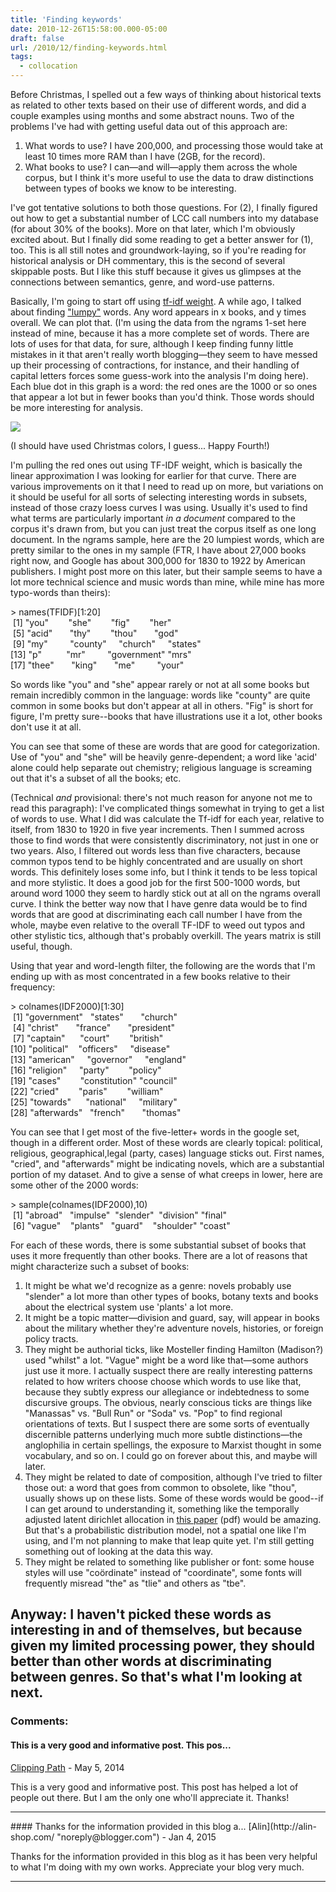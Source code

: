 ```yaml
---
title: 'Finding keywords'
date: 2010-12-26T15:58:00.000-05:00
draft: false
url: /2010/12/finding-keywords.html
tags:
  - collocation
---
```


Before Christmas, I spelled out a few ways of thinking about historical texts as related to other texts based on their use of different words, and did a couple examples using months and some abstract nouns. Two of the problems I've had with getting useful data out of this approach are:

1.  What words to use? I have 200,000, and processing those would take at least 10 times more RAM than I have (2GB, for the record).
2.  What books to use? I can—and will—apply them across the whole corpus, but I think it's more useful to use the data to draw distinctions between types of books we know to be interesting.

I've got tentative solutions to both those questions. For (2), I finally figured out how to get a substantial number of LCC call numbers into my database (for about 30% of the books). More on that later, which I'm obviously excited about. But I finally did some reading to get a better answer for (1), too. This is all still notes and groundwork-laying, so if you're reading for historical analysis or DH commentary, this is the second of several skippable posts. But I like this stuff because it gives us glimpses at the connections between semantics, genre, and word-use patterns.

Basically, I'm going to start off using [tf-idf weight](http://en.wikipedia.org/wiki/Tf%E2%80%93idf). A while ago, I talked about finding ["lumpy"](http://sappingattention.blogspot.com/2010/11/lumpy-words.html) words. Any word appears in x books, and y times overall. We can plot that. (I'm using the data from the ngrams 1-set here instead of mine, because it has a more complete set of words. There are lots of uses for that data, for sure, although I keep finding funny little mistakes in it that aren't really worth blogging—they seem to have messed up their processing of contractions, for instance, and their handling of capital letters forces some guess-work into the analysis I'm doing here). Each blue dot in this graph is a word: the red ones are the 1000 or so ones that appear a lot but in fewer books than you'd think. Those words should be more interesting for analysis.

[![](http://4.bp.blogspot.com/_Pge31alC_E8/TReM3RJosVI/AAAAAAAACYg/dm8HBmMqzHY/s1600/Google+TFIDF.png)](http://4.bp.blogspot.com/_Pge31alC_E8/TReM3RJosVI/AAAAAAAACYg/dm8HBmMqzHY/s1600/Google+TFIDF.png)

(I should have used Christmas colors, I guess... Happy Fourth!)

I'm pulling the red ones out using TF-IDF weight, which is basically the linear approximation I was looking for earlier for that curve. There are various improvements on it that I need to read up on more, but variations on it should be useful for all sorts of selecting interesting words in subsets, instead of those crazy loess curves I was using. Usually it's used to find what terms are particularly important *in a document* compared to the corpus it's drawn from, but you can just treat the corpus itself as one long document. In the ngrams sample, here are the 20 lumpiest words, which are pretty similar to the ones in my sample (FTR, I have about 27,000 books right now, and Google has about 300,000 for 1830 to 1922 by American publishers. I might post more on this later, but their sample seems to have a lot more technical science and music words than mine, while mine has more typo-words than theirs):

\> names(TFIDF)\[1:20\]  
 \[1\] "you"        "she"        "fig"        "her"         
 \[5\] "acid"       "thy"        "thou"       "god"         
 \[9\] "my"         "county"     "church"     "states"      
\[13\] "p"          "mr"         "government" "mrs"         
\[17\] "thee"       "king"       "me"         "your"

So words like "you" and "she" appear rarely or not at all some books but remain incredibly common in the language: words like "county" are quite common in some books but don't appear at all in others. "Fig" is short for figure, I'm pretty sure--books that have illustrations use it a lot, other books don't use it at all.

You can see that some of these are words that are good for categorization. Use of "you" and "she" will be heavily genre-dependent; a word like 'acid' alone could help separate out chemistry; religious language is screaming out that it's a subset of all the books; etc.

(Technical _and_ provisional: there's not much reason for anyone not me to read this paragraph): I've complicated things somewhat in trying to get a list of words to use. What I did was calculate the Tf-idf for each year, relative to itself, from 1830 to 1920 in five year increments. Then I summed across those to find words that were consistently discriminatory, not just in one or two years. Also, I filtered out words less than five characters, because common typos tend to be highly concentrated and are usually on short words. This definitely loses some info, but I think it tends to be less topical and more stylistic. It does a good job for the first 500-1000 words, but around word 1000 they seem to hardly stick out at all on the ngrams overall curve. I think the better way now that I have genre data would be to find words that are good at discriminating each call number I have from the whole, maybe even relative to the overall TF-IDF to weed out typos and other stylistic tics, although that's probably overkill. The years matrix is still useful, though.

Using that year and word-length filter, the following are the words that I'm ending up with as most concentrated in a few books relative to their frequency:

\> colnames(IDF2000)\[1:30\]  
 \[1\] "government"   "states"       "church"        
 \[4\] "christ"       "france"       "president"     
 \[7\] "captain"      "court"        "british"       
\[10\] "political"    "officers"     "disease"       
\[13\] "american"     "governor"     "england"       
\[16\] "religion"     "party"        "policy"        
\[19\] "cases"        "constitution" "council"       
\[22\] "cried"        "paris"        "william"       
\[25\] "towards"      "national"     "military"      
\[28\] "afterwards"   "french"       "thomas"

You can see that I get most of the five-letter+ words in the google set, though in a different order. Most of these words are clearly topical: political, religious, geographical,legal (party, cases) language sticks out. First names, "cried", and "afterwards" might be indicating novels, which are a substantial portion of my dataset. And to give a sense of what creeps in lower, here are some other of the 2000 words:

\> sample(colnames(IDF2000),10)  
 \[1\] "abroad"   "impulse"  "slender"  "division" "final"     
 \[6\] "vague"    "plants"   "guard"    "shoulder" "coast"

For each of these words, there is some substantial subset of books that uses it more frequently than other books. There are a lot of reasons that might characterize such a subset of books:

1.  It might be what we'd recognize as a genre: novels probably use "slender" a lot more than other types of books, botany texts and books about the electrical system use 'plants' a lot more.
2.  It might be a topic matter—division and guard, say, will appear in books about the military whether they're adventure novels, histories, or foreign policy tracts.
3.  They might be authorial ticks, like Mosteller finding Hamilton (Madison?) used "whilst" a lot. "Vague" might be a word like that—some authors just use it more. I actually suspect there are really interesting patterns related to how writers choose choose which words to use like that, because they subtly express our allegiance or indebtedness to some discursive groups. The obvious, nearly conscious ticks are things like "Manassas" vs. "Bull Run" or "Soda" vs. "Pop" to find regional orientations of texts. But I suspect there are some sorts of eventually discernible patterns underlying much more subtle distinctions—the anglophilia in certain spellings, the exposure to Marxist thought in some vocabulary, and so on. I could go on forever about this, and maybe will later.
4.  They might be related to date of composition, although I've tried to filter those out: a word that goes from common to obsolete, like "thou", usually shows up on these lists. Some of these words would be good--if I can get around to understanding it, something like the temporally adjusted latent dirichlet allocation in [this paper](http://kreese.net/wordpress/wp-content/uploads/2010/05/TLDA.pdf) (pdf) would be amazing. But that's a probabilistic distribution model, not a spatial one like I'm using, and I'm not planning to make that leap quite yet. I'm still getting something out of looking at the data this way.
5.  They might be related to something like publisher or font: some house styles will use "coördinate" instead of "coordinate", some fonts will frequently misread "the" as "tlie" and others as "tbe".

## Anyway: I haven't picked these words as interesting in and of themselves, but because given my limited processing power, they should better than other words at discriminating between genres. So that's what I'm looking at next.

### Comments:

#### This is a very good and informative post. This pos...

[Clipping Path](http://www.clippingpathusa.com 'noreply@blogger.com') - <time datetime="2014-05-02T13:26:28.435-04:00">May 5, 2014</time>

This is a very good and informative post. This post has helped a lot of people out there. But I am the only one who'll appreciate it. Thanks!

<hr />
#### Thanks for the information provided in this blog a...
[Alin](http://alin-shop.com/ "noreply@blogger.com") - <time datetime="2015-01-08T08:03:17.791-05:00">Jan 4, 2015</time>

Thanks for the information provided in this blog as it has been very helpful to what I'm doing with my own works. Appreciate your blog very much.

<hr />

